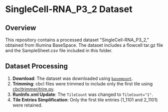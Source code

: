 # SingleCell-RNA_P3_2 Dataset

## Overview

This repository contains a processed dataset "SingleCell-RNA_P3_2," obtained from Illumina BaseSpace. The dataset includes a flowcell tar.gz file and the SampleSheet.csv file included in this folder.

## Dataset Processing

1. **Download**: The dataset was downloaded using [`basemount`](https://basemount.basespace.illumina.com/#install).
2. **Trimming**: cbcl files were trimmed to include only the first tile using [cbcltrimmer/trim.py](https://github.com/Aratz/cbcltrimmer/blob/main/trim.py).
3. **RunInfo.xml Update**: The `TileCount` was changed to `TileCount="1"`.
4. **Tile Entries Simplification**: Only the first tile entries (1_1101 and 2_1101) were retained.
